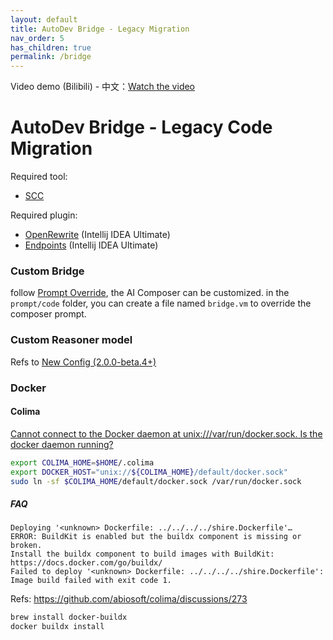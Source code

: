 ```yaml
---
layout: default
title: AutoDev Bridge - Legacy Migration
nav_order: 5
has_children: true
permalink: /bridge
---
```


Video demo (Bilibili) - 中文：[Watch the video](https://www.bilibili.com/video/BV1RwRNYEE1A/)

# AutoDev Bridge - Legacy Code Migration

Required tool:

- [SCC](https://github.com/boyter/scc)

Required plugin:

- [OpenRewrite](https://plugins.jetbrains.com/plugin/23814-openrewrite) (Intellij IDEA Ultimate)
- [Endpoints](https://plugins.jetbrains.com/plugin/16890-endpoints) (Intellij IDEA Ultimate)

### Custom Bridge

follow [Prompt Override](/customize/prompt-override), the AI Composer can be customized. in the `prompt/code` folder,
you can create a file named `bridge.vm` to override the composer prompt.

### Custom Reasoner model

Refs to [New Config (2.0.0-beta.4+)](/quick-start#new-config-200-beta4)

### Docker 

#### Colima 

[Cannot connect to the Docker daemon at unix:///var/run/docker.sock. Is the docker daemon running?](https://github.com/abiosoft/colima/blob/main/docs/FAQ.md#cannot-connect-to-the-docker-daemon-at-unixvarrundockersock-is-the-docker-daemon-running)

```bash
export COLIMA_HOME=$HOME/.colima
export DOCKER_HOST="unix://${COLIMA_HOME}/default/docker.sock"
sudo ln -sf $COLIMA_HOME/default/docker.sock /var/run/docker.sock
```

##### FAQ

```
Deploying '<unknown> Dockerfile: ../../../../shire.Dockerfile'…
ERROR: BuildKit is enabled but the buildx component is missing or broken.
Install the buildx component to build images with BuildKit:
https://docs.docker.com/go/buildx/
Failed to deploy '<unknown> Dockerfile: ../../../../shire.Dockerfile': Image build failed with exit code 1.
```

Refs: https://github.com/abiosoft/colima/discussions/273

```bash
brew install docker-buildx
docker buildx install
```




